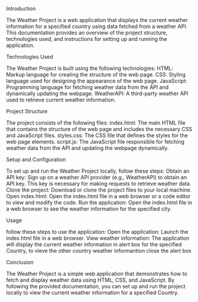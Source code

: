 Introduction

The Weather Project is a web application that displays the current weather information for a specified country using data fetched from a weather API. This documentation provides an overview of the project structure, technologies used, and instructions for setting up and running the application.


Technologies Used

The Weather Project is built using the following technologies:
HTML: Markup language for creating the structure of the web page.
CSS: Styling language used for designing the appearance of the web page.
JavaScript: Programming language for fetching weather data from the API and dynamically updating the webpage.
WeatherAPI: A third-party weather API used to retrieve current weather information. 


Project Structure

The project consists of the following files:
index.html: The main HTML file that contains the structure of the web page and includes the necessary CSS and JavaScript files.
styles.css: The CSS file that defines the styles for the web page elements.
script.js: The JavaScript file responsible for fetching weather data from the API and updating the webpage dynamically. 


Setup and Configuration

To set up and run the Weather Project locally, follow these steps:
Obtain an API key: Sign up on a weather API provider (e.g., WeatherAPI) to obtain an API key. This key is necessary for making requests to retrieve weather data.
Clone the project: Download or clone the project files to your local machine.
Open index.html: Open the index.html file in a web browser or a code editor to view and modify the code.
Run the application: Open the index.html file in a web browser to see the weather information for the specified city.


Usage

follow these steps to use the application:
Open the application: Launch the index.html file in a web browser.
View weather information: The application will display the current weather information in alert box for the specified Country, to vieve the other country weather informantion close the alert box


Conclusion

The Weather Project is a simple web application that demonstrates how to fetch and display weather data using HTML, CSS, and JavaScript. By following the provided documentation, you can set up and run the project locally to view the current weather information for a specified Country. 
